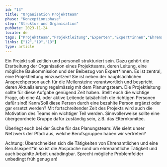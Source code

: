 ```yaml
---
id: "13"
title: "Organisation Projektteam"
phase: "Konzeptionsphase"
step: "Struktur und Organisation"
pubDate: 2023-11-24
locale: de
tags: ["Projektteam","Projektleitung","Experten","Expert*innen","Ehrenamt"]
links: ["12","19","13"]
type: article
---
```


Ein Projekt soll zeitlich und personell strukturiert sein. Dazu gehört die Erarbeitung der Organisation eines Projektteams, deren Leitung, eine mögliche Baukommission und der Beibezug von Expert*innen. Es ist zentral, eine Projektleitung einzusetzen! Sie ist neben der hauptsächlichen Ansprechperson auch für die Meilensteine verantwortlich und bespricht deren Aktualisierung regelmässig mit dem Planungsteam. Die Projektleitung sollte für diese Aufgabe genügend Zeit haben. Stellt euch die wichtige Frage, ob eine AL oder aktive Leitende tatsächlich die richtigen Personen dafür sind! Kann/Soll diese Person durch eine bezahlte Person ergänzt oder gar ersetzt werden? Mit fortschreitender Zeit des Projekts wird auch die Motivation des Teams ein wichtiger Teil werden. Sinnvollerweise sollte eine übergeordnete Gruppe dafür zuständig sein, z.B. das Elternkomitee. 

Überlegt euch bei der Suche für das Planungsteam: Wie sieht unser Netzwerk der Pfadi aus, welche Berufsgruppen haben wir vertreten? 

Achtung: Überschneiden sich die Tätigkeiten von Ehrenamtlichen und eine Berufsexpert*in so ist die Absprache rund um ehrenamtliche Tätigkeit und auch bezahlte Arbeit unabdingbar. Sprecht mögliche Problemfelder unbedingt früh genug an!

